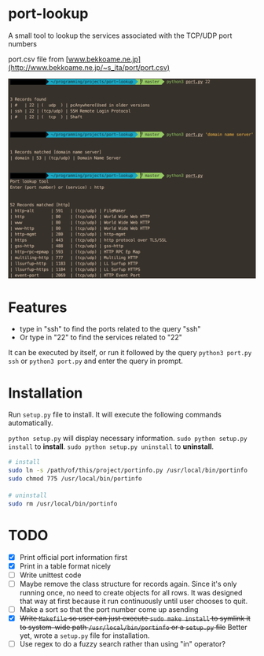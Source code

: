 # port-lookup
A small tool to lookup the services associated with the TCP/UDP port numbers

port.csv file from [www.bekkoame.ne.jp](http://www.bekkoame.ne.jp/~s_ita/port/port.csv)


![](poc.png)


# Features

- type in "ssh" to find the ports related to the query "ssh"
- Or type in "22" to find the services related to "22"

It can be executed by itself, or run it followed by the query
`python3 port.py ssh` or `python3 port.py` and enter the query in prompt.

# Installation

Run `setup.py` file to install. It will execute the following commands automatically.

`python setup.py` will display necessary information. 
`sudo python setup.py install` to **install**.
`sudo python setup.py uninstall` to **uninstall**.

```sh
# install
sudo ln -s /path/of/this/project/portinfo.py /usr/local/bin/portinfo
sudo chmod 775 /usr/local/bin/portinfo

# uninstall
sudo rm /usr/local/bin/portinfo
```

# TODO

- [x] Print official port information first
- [x] Print in a table format nicely
- [ ] Write unittest code
- [ ] Maybe remove the class structure for records again. Since it's only running once, no need to create objects for all rows. It was designed that way at first because it run continuously until user chooses to quit.
- [ ] Make a sort so that the port number come up asending
- [x] ~~Write `Makefile` so user can just execute `sudo make install` to symlink it to system-wide path `/usr/local/bin/portinfo` or a `setup.py` file~~ Better yet, wrote a `setup.py` file for installation.
- [ ] Use regex to do a fuzzy search rather than using "in" operator?
